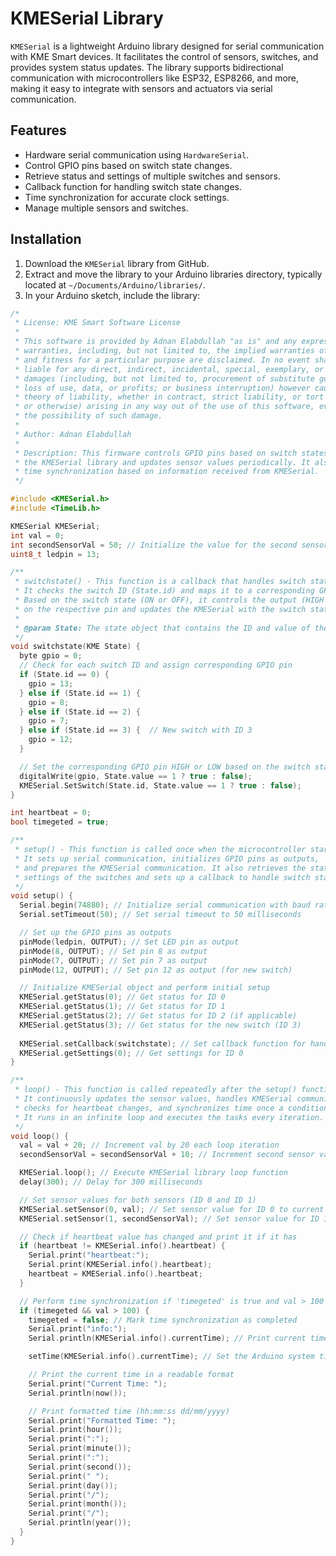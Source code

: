 # KMESerial Library

`KMESerial` is a lightweight Arduino library designed for serial communication with KME Smart devices. It facilitates the control of sensors, switches, and provides system status updates. The library supports bidirectional communication with microcontrollers like ESP32, ESP8266, and more, making it easy to integrate with sensors and actuators via serial communication.

## Features

- Hardware serial communication using `HardwareSerial`.
- Control GPIO pins based on switch state changes.
- Retrieve status and settings of multiple switches and sensors.
- Callback function for handling switch state changes.
- Time synchronization for accurate clock settings.
- Manage multiple sensors and switches.

## Installation

1. Download the `KMESerial` library from GitHub.
2. Extract and move the library to your Arduino libraries directory, typically located at `~/Documents/Arduino/libraries/`.
3. In your Arduino sketch, include the library:

```cpp
/*
 * License: KME Smart Software License
 * 
 * This software is provided by Adnan Elabdullah "as is" and any express or implied
 * warranties, including, but not limited to, the implied warranties of merchantability
 * and fitness for a particular purpose are disclaimed. In no event shall the author be
 * liable for any direct, indirect, incidental, special, exemplary, or consequential
 * damages (including, but not limited to, procurement of substitute goods or services;
 * loss of use, data, or profits; or business interruption) however caused and on any
 * theory of liability, whether in contract, strict liability, or tort (including negligence
 * or otherwise) arising in any way out of the use of this software, even if advised of
 * the possibility of such damage.
 * 
 * Author: Adnan Elabdullah
 * 
 * Description: This firmware controls GPIO pins based on switch states received from
 * the KMESerial library and updates sensor values periodically. It also handles
 * time synchronization based on information received from KMESerial.
 */

#include <KMESerial.h>
#include <TimeLib.h>

KMESerial KMESerial;
int val = 0;
int secondSensorVal = 50; // Initialize the value for the second sensor
uint8_t ledpin = 13;

/**
 * switchstate() - This function is a callback that handles switch state changes.
 * It checks the switch ID (State.id) and maps it to a corresponding GPIO pin.
 * Based on the switch state (ON or OFF), it controls the output (HIGH or LOW) 
 * on the respective pin and updates the KMESerial with the switch state.
 *
 * @param State: The state object that contains the ID and value of the switch.
 */
void switchstate(KME State) {
  byte gpio = 0;
  // Check for each switch ID and assign corresponding GPIO pin
  if (State.id == 0) {
    gpio = 13;
  } else if (State.id == 1) {
    gpio = 8;
  } else if (State.id == 2) {
    gpio = 7;
  } else if (State.id == 3) {  // New switch with ID 3
    gpio = 12;
  }

  // Set the corresponding GPIO pin HIGH or LOW based on the switch state
  digitalWrite(gpio, State.value == 1 ? true : false);
  KMESerial.SetSwitch(State.id, State.value == 1 ? true : false);
}

int heartbeat = 0;
bool timegeted = true;

/**
 * setup() - This function is called once when the microcontroller starts. 
 * It sets up serial communication, initializes GPIO pins as outputs, 
 * and prepares the KMESerial communication. It also retrieves the status and 
 * settings of the switches and sets up a callback to handle switch state changes.
 */
void setup() {
  Serial.begin(74880); // Initialize serial communication with baud rate 74880
  Serial.setTimeout(50); // Set serial timeout to 50 milliseconds

  // Set up the GPIO pins as outputs
  pinMode(ledpin, OUTPUT); // Set LED pin as output
  pinMode(8, OUTPUT); // Set pin 8 as output
  pinMode(7, OUTPUT); // Set pin 7 as output
  pinMode(12, OUTPUT); // Set pin 12 as output (for new switch)

  // Initialize KMESerial object and perform initial setup
  KMESerial.getStatus(0); // Get status for ID 0
  KMESerial.getStatus(1); // Get status for ID 1
  KMESerial.getStatus(2); // Get status for ID 2 (if applicable)
  KMESerial.getStatus(3); // Get status for the new switch (ID 3)
  
  KMESerial.setCallback(switchstate); // Set callback function for handling switch state changes
  KMESerial.getSettings(0); // Get settings for ID 0
}

/**
 * loop() - This function is called repeatedly after the setup() function.
 * It continuously updates the sensor values, handles KMESerial communication,
 * checks for heartbeat changes, and synchronizes time once a condition is met.
 * It runs in an infinite loop and executes the tasks every iteration.
 */
void loop() {
  val = val + 20; // Increment val by 20 each loop iteration
  secondSensorVal = secondSensorVal + 10; // Increment second sensor value by 10

  KMESerial.loop(); // Execute KMESerial library loop function
  delay(300); // Delay for 300 milliseconds

  // Set sensor values for both sensors (ID 0 and ID 1)
  KMESerial.setSensor(0, val); // Set sensor value for ID 0 to current value of val
  KMESerial.setSensor(1, secondSensorVal); // Set sensor value for ID 1 to current value of secondSensorVal

  // Check if heartbeat value has changed and print it if it has
  if (heartbeat != KMESerial.info().heartbeat) {
    Serial.print("heartbeat:");
    Serial.print(KMESerial.info().heartbeat);
    heartbeat = KMESerial.info().heartbeat;
  }

  // Perform time synchronization if 'timegeted' is true and val > 100
  if (timegeted && val > 100) {
    timegeted = false; // Mark time synchronization as completed
    Serial.print("info:");
    Serial.println(KMESerial.info().currentTime); // Print current time received from KMESerial

    setTime(KMESerial.info().currentTime); // Set the Arduino system time to the received current time

    // Print the current time in a readable format
    Serial.print("Current Time: ");
    Serial.println(now());

    // Print formatted time (hh:mm:ss dd/mm/yyyy)
    Serial.print("Formatted Time: ");
    Serial.print(hour());
    Serial.print(":");
    Serial.print(minute());
    Serial.print(":");
    Serial.print(second());
    Serial.print(" ");
    Serial.print(day());
    Serial.print("/");
    Serial.print(month());
    Serial.print("/");
    Serial.println(year());
  }
}
